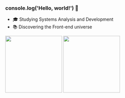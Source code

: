 ### console.log('Hello, world!') 👋

- 🎓 Studying Systems Analysis and Development
- 📚 Discovering the Front-end universe

<div>
<img height="180em" src="https://github-readme-stats.vercel.app/api?username=kaykyrod&show_icons=true&theme=gotham&include_all_commits=true&count_private=true"/>
<img height="180em" src="https://github-readme-stats.vercel.app/api/top-langs/?username=kaykyrod&layout=compact&langs_count=16&theme=gotham"/>
</div>
